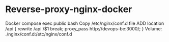 # Reverse-proxy-nginx-docker
Docker compose exec public bash
Copy /etc/nginx/conf.d file
ADD location /api {
      rewrite /api /$1 break;
      proxy_pass http://devops-be:3000/;
    }
Volume:    ./nginx/conf.d:/etc/nginx/conf.d
